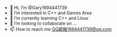 - 👋 Hi, I’m @Gary1694441739
- 👀 I’m interested in C++ and Games Area
- 🌱 I’m currently learning C++ and Linux
- 💞️ I’m looking to collaborate on ...
- 📫 How to reach me QQ邮箱1694441739@qq.com

<!---
Gary1694441739/Gary1694441739 is a ✨ special ✨ repository because its `README.md` (this file) appears on your GitHub profile.
You can click the Preview link to take a look at your changes.
--->
